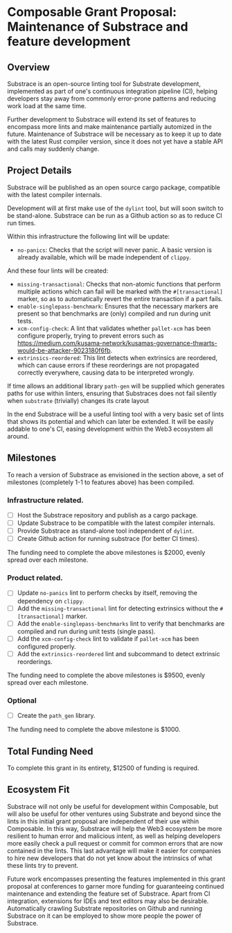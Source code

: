 # Composable Grant Proposal: Maintenance of Substrace and feature development

## Overview
Substrace is an open-source linting tool for Substrate development, implemented as part of one's continuous integration pipeline (CI), helping developers stay away from commonly error-prone patterns and reducing work load at the same time.

Further development to Substrace will extend its set of features to encompass more lints and make maintenance partially automized in the future. Maintenance of Substrace will be necessary as to keep it up to date with the latest Rust compiler version, since it does not yet have a stable API and calls may suddenly change.

## Project Details
Substrace will be published as an open source cargo package, compatible with the latest compiler internals. 

Development will at first make use of the `dylint` tool, but will soon switch to be stand-alone. Substrace can be run as a Github action so as to reduce CI run times.

Within this infrastructure the following lint will be update:
- `no-panics`: Checks that the script will never panic. A basic version is already available, which will be made independent of `clippy`.

And these four lints will be created:
- `missing-transactional`: Checks that non-atomic functions that perform multiple actions which can fail will be marked with the `#[transactional]` marker, so as to automatically revert the entire transaction if a part fails.
- `enable-singlepass-benchmark`:  Ensures that the necessary markers are present so that benchmarks are (only) compiled and run during unit tests.
- `xcm-config-check`:  A lint that validates whether `pallet-xcm` has been configure properly, trying to prevent errors such as https://medium.com/kusama-network/kusamas-governance-thwarts-would-be-attacker-9023180f6fb.
- `extrinsics-reordered`: This lint detects when extrinsics are reordered, which can cause errors if these reorderings are not propagated correctly everywhere, causing data to be interpreted wrongly.

If time allows an additional library `path-gen` will be supplied which generates paths for use within linters, ensuring that Substraces does not fail silently when `substrate` (trivially) changes its crate layout

In the end Substrace will be a useful linting tool with a very basic set of lints that shows its potential and which can later be extended. It will be easily addable to one's CI, easing development within the Web3 ecosystem all around.

## Milestones
To reach a version of Substrace as envisioned in the section above, a set of milestones (completely 1-1 to features above) has been compiled.

### Infrastructure related.

- [ ] Host the Substrace repository and publish as a cargo package.
- [ ] Update Substrace to be compatible with the latest compiler internals.
- [ ] Provide Substrace as stand-alone tool independent of `dylint`.
- [ ] Create Github action for running substrace (for better CI times).

The funding need to complete the above milestones is $2000, evenly spread over each milestone.

### Product related.

- [ ] Update `no-panics` lint to perform checks by itself, removing the dependency on `clippy`.
- [ ] Add the `missing-transactional` lint for detecting extrinsics without the `#[transactional]` marker.
- [ ] Add the `enable-singlepass-benchmarks` lint to verify that benchmarks are compiled and run during unit tests (single pass).
- [ ] Add the `xcm-config-check` lint to validate if `pallet-xcm` has been configured properly.
- [ ] Add the `extrinsics-reordered` lint and subcommand to detect extrinsic reorderings.

The funding need to complete the above milestones is $9500, evenly spread over each milestone.

### Optional

- [ ] Create the `path_gen` library.

The funding need to complete the above milestone is $1000.

## Total Funding Need
To complete this grant in its entirety, $12500 of funding is required.

## Ecosystem Fit
Substrace will not only be useful for development within Composable, but will also be useful for other ventures using Substrate and beyond since the lints in this initial grant proposal are independent of their use within Composable. In this way, Substrace will help the Web3 ecosystem be more resilient to human error and malicious intent, as well as helping developers more easily check a pull request or commit for common errors that are now contained in the lints. This last advantage will make it easier for companies to hire new developers that do not yet know about the intrinsics of what these lints try to prevent.

Future work encompasses presenting the features implemented in this grant proposal at conferences to garner more funding for guaranteeing continued maintenance and extending the feature set of Substrace. Apart from CI integration, extensions for IDEs and text editors may also be desirable. Automatically crawling Substrate repositories on Github and running Substrace on it can be employed to show more people the power of Substrace.